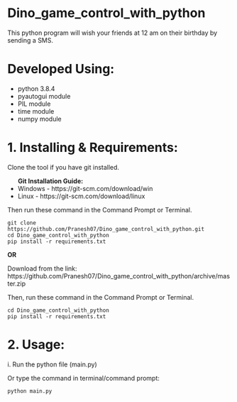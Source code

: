 # Dino_game_control_with_python
<p> This python program will wish your friends at 12 am on their birthday by sending a SMS. </p>

# Developed Using:
<ul>
  <li> python 3.8.4 </li>
  <li> pyautogui module </li>
  <li> PIL module </li>
  <li> time module </li>
  <li> numpy module </li>
</ul>

# 1. Installing & Requirements:
<p> Clone the tool if you have git installed. </p>
<b> <ul> Git Installation Guide: </b>
  <li>Windows - https://git-scm.com/download/win </li>
  <li>Linux - https://git-scm.com/download/linux </li>
  </ul>
Then run these command in the Command Prompt or Terminal.

```
git clone https://github.com/Pranesh07/Dino_game_control_with_python.git
cd Dino_game_control_with_python
pip install -r requirements.txt
```
<p> <b>        OR </b> </p>
<p> Download from the link: https://github.com/Pranesh07/Dino_game_control_with_python/archive/master.zip <p>
Then, run these command in the Command Prompt or Terminal.

```
cd Dino_game_control_with_python
pip install -r requirements.txt
```

# 2. Usage:
<p> i. Run the python file (main.py) </p>
  
<p> Or type the command in terminal/command prompt: </p>

```
python main.py
```
